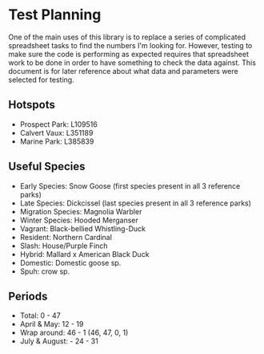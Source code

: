 # Test Planning
One of the main uses of this library is to replace a series of complicated spreadsheet tasks to find the numbers I'm looking for. However, testing to make sure the code is performing as expected requires that spreadsheet work to be done in order to have something to check the data against. This document is for later reference about what data and parameters were selected for testing.


## Hotspots
 - Prospect Park: L109516
 - Calvert Vaux: L351189
 - Marine Park: L385839


## Useful Species
 - Early Species: Snow Goose (first species present in all 3 reference parks)
 - Late Species: Dickcissel (last species present in all 3 reference parks)
 - Migration Species: Magnolia Warbler
 - Winter Species: Hooded Merganser
 - Vagrant: Black-bellied Whistling-Duck
 - Resident: Northern Cardinal
 - Slash: House/Purple Finch
 - Hybrid: Mallard x American Black Duck
 - Domestic: Domestic goose sp.
 - Spuh: crow sp.


## Periods
 - Total: 0 - 47
 - April & May: 12 - 19
 - Wrap around: 46 - 1 (46, 47, 0, 1)
 - July & August: - 24 - 31